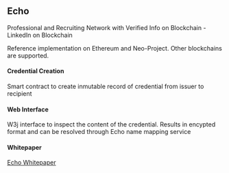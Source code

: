 ## Echo

Professional and Recruiting Network with Verified Info on Blockchain - LinkedIn on Blockchain

Reference implementation on Ethereum and Neo-Project. Other blockchains are supported.

#### Credential Creation
Smart contract to create inmutable record of credential from issuer to recipient

#### Web Interface
W3j interface to inspect the content of the credential. Results in encypted format and can be resolved through Echo name mapping service

#### Whitepaper

<a href="https://github.com/EchoLinkTech/Echo/blob/master/Echo_github.pdf">Echo Whitepaper</a>


